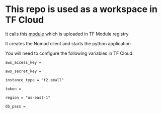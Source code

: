 # This repo is used as a workspace in TF Cloud

It calls this [module](https://github.com/webpage-counter/terraform-aws-nomad_client) which is uploaded in TF Module registry 

It creates the Nomad client and starts the python application

You will need to configure the following variables in TF Cloud:

```
aws_access_key =

aws_secret_key = 

instance_type = "t2.small"

token = 

region = "us-east-1"

db_pass = 

```
